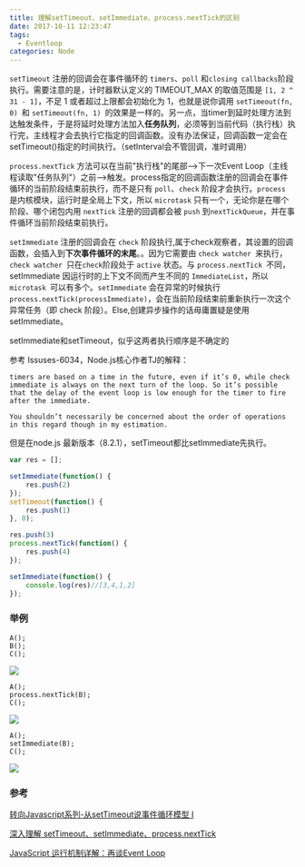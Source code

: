 ```yaml
---
title: 理解setTimeout、setImmediate、process.nextTick的区别
date: 2017-10-11 12:23:47
tags: 
  - Eventloop
categories: Node
---
```


 `setTimeout` 注册的回调会在事件循环的 `timers`、`poll` 和` closing callbacks `阶段执行。需要注意的是，计时器默认定义的 TIMEOUT_MAX 的取值范围是 `[1, 2 ^ 31 - 1]`，不足 1 或者超过上限都会初始化为 1，也就是说你调用 `setTimeout(fn, 0) `和 `setTimeout(fn, 1) `的效果是一样的。另一点，当timer到延时处理方法到达触发条件，于是将延时处理方法加入**任务队列**，必须等到当前代码（执行栈）执行完，主线程才会去执行它指定的回调函数。没有办法保证，回调函数一定会在setTimeout()指定的时间执行。（setInterval会不管回调，准时调用）

`process.nextTick` 方法可以在当前"执行栈"的尾部-->下一次Event Loop（主线程读取"任务队列"）之前-->触发。process指定的回调函数注册的回调会在事件循环的当前阶段结束前执行，而不是只有 `poll`、`check` 阶段才会执行。`process` 是内核模块，运行时是全局上下文，所以 `microtask` 只有一个，无论你是在哪个阶段、哪个闭包内用 `nextTick` 注册的回调都会被 `push` 到`nextTickQueue`，并在事件循环当前阶段结束前执行。

 `setImmediate` 注册的回调会在 `check` 阶段执行,属于check观察者，其设置的回调函数，会插入到**下次事件循环的末尾**。。因为它需要由 `check watcher `来执行，`check watcher `只在` check `阶段处于 `active` 状态。与 `process.nextTick `不同，setImmediate 因运行时的上下文不同而产生不同的 `ImmediateList`，所以 `microtask `可以有多个。`setImmediate` 会在异常的时候执行` process.nextTick(processImmediate)`，会在当前阶段结束前重新执行一次这个异常任务（即 check 阶段）。Else,创建异步操作的话毋庸置疑是使用setImmediate。

setImmediate和setTimeout，似乎这两者执行顺序是不确定的


参考 Issuses-6034，Node.js核心作者TJ的解释：

```
timers are based on a time in the future, even if it’s 0, while check immediate is always on the next turn of the loop. So it’s possible that the delay of the event loop is low enough for the timer to fire after the immediate.

You shouldn’t necessarily be concerned about the order of operations in this regard though in my estimation.
```
但是在node.js 最新版本（8.2.1），setTimeout都比setImmediate先执行。
```javascript
var res = [];

setImmediate(function() {
    res.push(2)
});
setTimeout(function() {
    res.push(1)
}, 0);

res.push(3)
process.nextTick(function() {
    res.push(4)
});

setImmediate(function() {
    console.log(res)//[3,4,1,2]
});
```

### 举例

```
A();
B();
C();
```

![](http://o9qr6mev3.bkt.clouddn.com/1-12-1.jpg)

```
A();
process.nextTick(B);
C();
```

![](http://o9qr6mev3.bkt.clouddn.com/1-12-2.jpg)

```
A();
setImmediate(B);
C();
```

![](http://o9qr6mev3.bkt.clouddn.com/1-12-3.jpg)

### 参考

[转向Javascript系列-从setTimeout说事件循环模型 I](http://www.alloyteam.com/2015/10/turning-to-javascript-series-from-settimeout-said-the-event-loop-model/)

[深入理解 setTimeout、setImmediate、process.nextTick](https://cnodejs.org/topic/58d7d2f26f8b9bf02d1d0b1b)

[JavaScript 运行机制详解：再谈Event Loop](http://www.ruanyifeng.com/blog/2014/10/event-loop.html)
